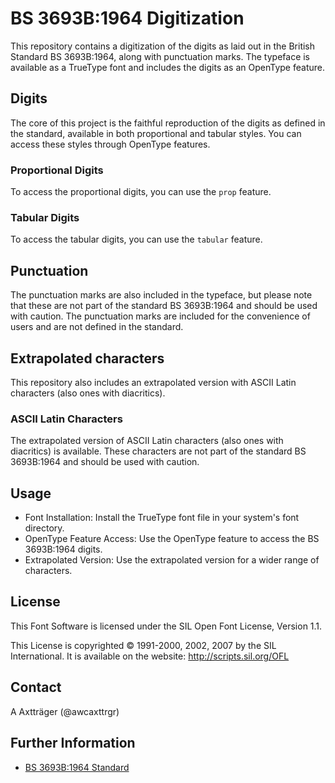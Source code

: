 # BS 3693B:1964 Digitization

This repository contains a digitization of the digits as laid out in the British Standard BS 3693B:1964, along with punctuation marks. The typeface is available as a TrueType font and includes the digits as an OpenType feature.

## Digits

The core of this project is the faithful reproduction of the digits as defined in the standard, available in both proportional and tabular styles. You can access these styles through OpenType features.

### Proportional Digits

To access the proportional digits, you can use the `prop` feature.

### Tabular Digits

To access the tabular digits, you can use the `tabular` feature.

## Punctuation

The punctuation marks are also included in the typeface, but please note that these are not part of the standard BS 3693B:1964 and should be used with caution. The punctuation marks are included for the convenience of users and are not defined in the standard.

## Extrapolated characters

This repository also includes an extrapolated version with ASCII Latin characters (also ones with diacritics). 

### ASCII Latin Characters

The extrapolated version of ASCII Latin characters (also ones with diacritics) is available.
These characters are not part of the standard BS 3693B:1964 and should be used with caution.

## Usage

* Font Installation: Install the TrueType font file in your system's font directory.
* OpenType Feature Access: Use the OpenType feature to access the BS 3693B:1964 digits.
* Extrapolated Version: Use the extrapolated version for a wider range of characters.

## License

This Font Software is licensed under the SIL Open Font License, Version 1.1.

This License is copyrighted © 1991-2000, 2002, 2007 by the SIL International. It is available on the website: http://scripts.sil.org/OFL

## Contact

A Axtträger (@awcaxttrgr)

## Further Information

* [BS 3693B:1964 Standard](https://knowledge.bsigroup.com/products/recommendations-for-the-design-of-scales-and-indexes-recommended-form-of-digits-for-use-on-dials-and-scales)
